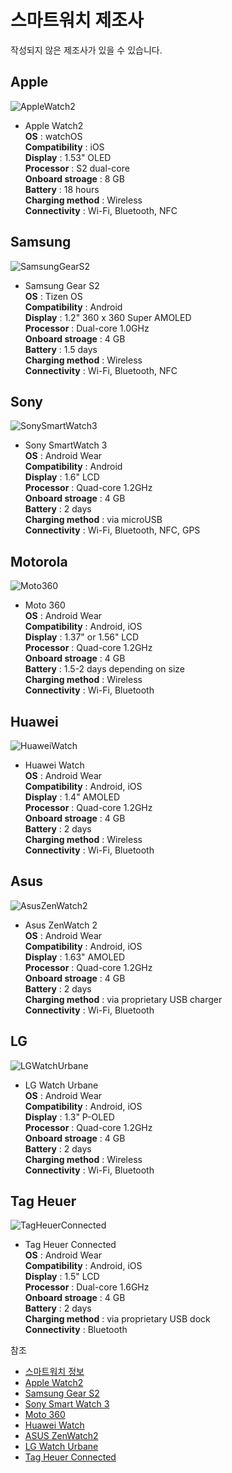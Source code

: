 # 스마트워치 제조사
작성되지 않은 제조사가 있을 수 있습니다.  

## Apple
![AppleWatch2](http://store.storeimages.cdn-apple.com/4974/as-images.apple.com/is/image/AppleInc/aos/published/images/a/lu/alu/rosegold/alu-rosegold-sport-pinksand-gallery1?wid=1000&hei=1000&fmt=jpeg&qlt=95&op_sharpen=0&resMode=bicub&op_usm=0.5,0.5,0,0&iccEmbed=0&layer=comp&.v=1476324574367)
- Apple Watch2  
**OS** : watchOS  
**Compatibility** : iOS  
**Display** : 1.53" OLED  
**Processor** : S2 dual-core  
**Onboard stroage** : 8 GB  
**Battery** : 18 hours  
**Charging method** : Wireless  
**Connectivity** : Wi-Fi, Bluetooth, NFC  

## Samsung
![SamsungGearS2](http://www.samsung.com/global/galaxy/gear-s2/images/gear-s2_kv_l.jpg)
- Samsung Gear S2  
**OS** : Tizen OS  
**Compatibility** : Android  
**Display** : 1.2" 360 x 360 Super AMOLED  
**Processor** : Dual-core 1.0GHz  
**Onboard stroage** : 4 GB  
**Battery** : 1.5 days  
**Charging method** : Wireless  
**Connectivity** : Wi-Fi, Bluetooth, NFC  

## Sony
![SonySmartWatch3](https://api.sonymobile.com/files/SmartWatch-3-SWR50-metal-1240x840-b6a777bb2fa9e840150ab3e5b103bbb8.jpg)
- Sony SmartWatch 3  
**OS** : Android Wear  
**Compatibility** : Android  
**Display** : 1.6" LCD  
**Processor** : Quad-core 1.2GHz  
**Onboard stroage** : 4 GB  
**Battery** : 2 days  
**Charging method** : via microUSB  
**Connectivity** : Wi-Fi, Bluetooth, NFC, GPS  

## Motorola
![Moto360](https://d2doye38o65zco.cloudfront.net/images/renders/FLEXR8_out/ATO800001/desktop1x/view-1/c7e32fda3ebca62395df29dd744d4b42a5d44d10.png?X-Amz-Algorithm=AWS4-HMAC-SHA256&X-Amz-Credential=AKIAIIRZDR5NP34ZOBLQ%2F20170104%2Fus-west-2%2Fs3%2Faws4_request&X-Amz-Date=20170104T062053Z&X-Amz-Expires=149946&X-Amz-SignedHeaders=host&X-Amz-Signature=2601887286a34aa172289c6eb72c1c69cc5aa11f35e098494778b976f22c4973)
- Moto 360  
**OS** : Android Wear  
**Compatibility** : Android, iOS  
**Display** : 1.37" or 1.56" LCD  
**Processor** : Quad-core 1.2GHz  
**Onboard stroage** : 4 GB  
**Battery** : 1.5-2 days depending on size  
**Charging method** : Wireless  
**Connectivity** : Wi-Fi, Bluetooth  

## Huawei
![HuaweiWatch](http://consumer.huawei.com/en/wearables/huawei-watch/assets/watch/images/style/style-1-2.jpg)
- Huawei Watch  
**OS** : Android Wear  
**Compatibility** : Android, iOS  
**Display** : 1.4" AMOLED  
**Processor** : Quad-core 1.2GHz  
**Onboard stroage** : 4 GB  
**Battery** : 2 days  
**Charging method** : Wireless  
**Connectivity** : Wi-Fi, Bluetooth  

## Asus
![AsusZenWatch2](https://www.asus.com/websites/global/products/jOH92mv8GNiz5BB7/V6/img/index/gunmetal/watch2-blue.png)
- Asus ZenWatch 2  
**OS** : Android Wear  
**Compatibility** : Android, iOS  
**Display** : 1.63" AMOLED  
**Processor** : Quad-core 1.2GHz  
**Onboard stroage** : 4 GB  
**Battery** : 2 days  
**Charging method** : via proprietary USB charger  
**Connectivity** : Wi-Fi, Bluetooth  

## LG
![LGWatchUrbane](http://www.lg.com/us/images/smart-watches/md05196020/gallery/medium01.jpg)
- LG Watch Urbane  
**OS** : Android Wear  
**Compatibility** : Android, iOS  
**Display** : 1.3" P-OLED  
**Processor** : Quad-core 1.2GHz  
**Onboard stroage** : 4 GB  
**Battery** : 2 days  
**Charging method** : Wireless   
**Connectivity** : Wi-Fi, Bluetooth  

## Tag Heuer
![TagHeuerConnected](https://www.tagheuer.com/sites/default/files/styles/product_tile_for_all_pages/public/2016-07/SAR8A80-FT6056-WHITE-DIAL-ON-2015-HD.png?itok=ts1ZtboJ)
- Tag Heuer Connected  
**OS** : Android Wear  
**Compatibility** : Android, iOS  
**Display** : 1.5" LCD  
**Processor** : Dual-core 1.6GHz  
**Onboard stroage** : 4 GB  
**Battery** : 2 days  
**Charging method** : via proprietary USB dock  
**Connectivity** : Bluetooth  

참조
- [스마트워치 정보](http://www.techradar.com/news/wearables/best-smart-watches-what-s-the-best-wearable-tech-for-you-1154074)
- [Apple Watch2](http://www.apple.com/apple-watch-series-2/gallery/)  
- [Samsung Gear S2](http://www.samsung.com/global/galaxy/gear-s2/)  
- [Sony Smart Watch 3](https://www.sonymobile.com/global-en/products/smart-products/smartwatch-3-swr50/)  
- [Moto 360](https://www.motorola.com/us/products/moto-360)
- [Huawei Watch](http://consumer.huawei.com/en/wearables/huawei-watch/index.htm)
- [ASUS ZenWatch2](https://www.asus.com/ZenWatch/ASUS_ZenWatch_2_WI501Q/)
- [LG Watch Urbane](http://www.lg.com/us/smart-watches/lg-W150-lg-watch-urbane)
- [Tag Heuer Connected](https://www.tagheuer.com/en-us/watches/tag-heuer-connected-watch)



